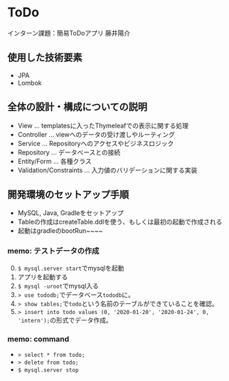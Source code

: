 # ToDo
インターン課題：簡易ToDoアプリ 藤井陽介

## 使用した技術要素

- JPA
- Lombok

## 全体の設計・構成についての説明

- View ... templatesに入ったThymeleafでの表示に関する処理
- Controller ... viewへのデータの受け渡しやルーティング
- Service ... Repositoryへのアクセスやビジネスロジック
- Repository ... データベースとの接続
- Entity/Form ... 各種クラス
- Validation/Constraints ... 入力値のバリデーションに関する実装

## 開発環境のセットアップ手順

- MySQL, Java, Gradleをセットアップ
- Tableの作成はcreateTable.ddlを使う、もしくは最初の起動で作成される
- 起動はgradleのbootRun~~~~

### memo: テストデータの作成

0. `$ mysql.server start`でmysqlを起動
0. アプリを起動する
0. `$ mysql -uroot`でmysql入る
0. `> use tododb;`でデータベース`tododb`に。
0. `> show tables;`で`todo`という名前のテーブルができていることを確認。
0. `> insert into todo values (0, '2020-01-20', '2020-01-24', 0, 'intern');`の形式でデータ作成。

### memo: command

- `> select * from todo;`
- `> delete from todo;`
- `$ mysql.server stop`
